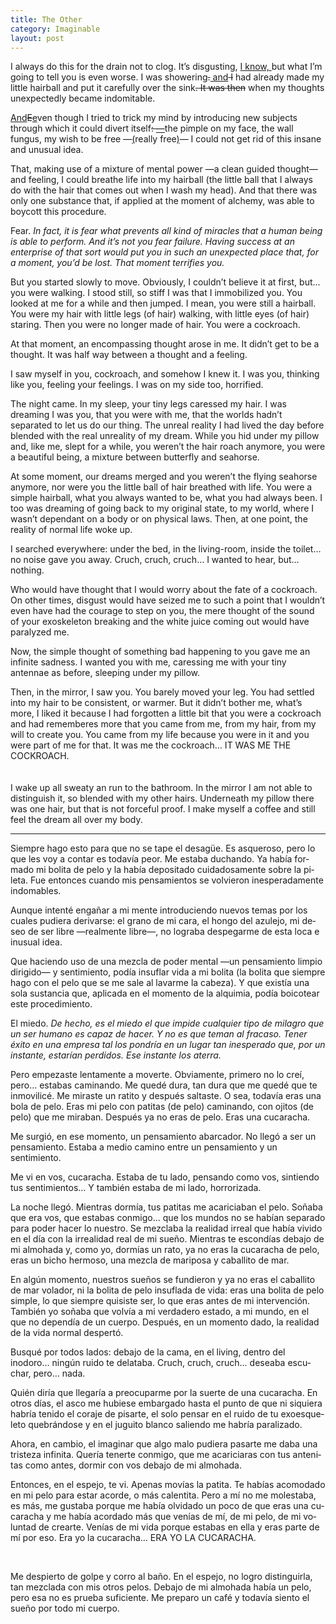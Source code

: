 ```yaml
---
title: The Other
category: Imaginable
layout: post
---
```


<span class="first-sentence">I always</span> do this for the drain not to clog. It’s disgusting, <ins title="edited on 2022/11/21">I know, </ins>but what I’m going to tell you is even worse. I was showering<del>.</del><ins title="edited on 2022/11/21"> and</ins><del> I</del> had already made my little hairball and put it carefully over the sink<del title="edited on 2022/11/21">. It was then</del> when my thoughts unexpectedly became indomitable.

<ins title="edited on 2022/11/21">And</ins><del>E</del><ins>e</ins>ven though I tried to trick my mind by introducing new subjects through which it could divert itself<del title="edited on 2022/11/21">: </del><ins>—</ins>the pimple on my face, the wall fungus, my wish to be free <del title="edited on 2022/11/21">—</del><ins>(</ins>really free<ins>)</ins>— I could not get rid of this insane and unusual idea. 

That, making use of a mixture of mental power —a clean guided thought— and feeling, I could breathe life into my hairball (the little ball that I always do with the hair that comes out when I wash my head). And that there was only one substance that, if applied at the moment of alchemy, was able to boycott this procedure.

Fear. *In fact, it is fear what prevents all kind of miracles that a human being is able to perform. And it’s not you fear failure. Having success at an enterprise of that sort would put you in such an unexpected place that, for a moment, you’d be lost. That moment terrifies you.*

But you started slowly to move. Obviously, I couldn’t believe it at first, but... you were walking. I stood still, so stiff I was that I immobilized you. You looked at me for a while and then jumped. I mean, you were still a hairball. You were my hair with little legs (of hair) walking, with little eyes (of hair) staring. Then you were no longer made of hair. You were a cockroach.

At that moment, an encompassing thought arose in me. It didn’t get to be a thought. It was half way between a thought and a feeling.

I saw myself in you, cockroach, and somehow I knew it. I was you, thinking like you, feeling your feelings. I was on my side too, horrified.

The night came. In my sleep, your tiny legs caressed my hair. I was dreaming I was you, that you were with me, that the worlds hadn’t separated to let us do our thing. The unreal reality I had lived the day before blended with the real unreality of my dream. While you hid under my pillow and, like me, slept for a while, you weren’t the hair roach anymore, you were a beautiful being, a mixture between butterfly and seahorse. 

At some moment, our dreams merged and you weren’t the flying seahorse anymore, nor were you the little ball of hair breathed with life. You were a simple hairball, what you always wanted to be, what you had always been. I too was dreaming of going back to my original state, to my world, where I wasn’t dependant on a body or on physical laws. Then, at one point, the reality of normal life woke up.

I searched everywhere: under the bed, in the living-room, inside the toilet… no noise gave you away. Cruch, cruch, cruch… I wanted to hear, but… nothing.

Who would have thought that I would worry about the fate of a cockroach. On other times, disgust would have seized me to such a point that I wouldn’t even have had the courage to step on you, the mere thought of the sound of your exoskeleton breaking and the white juice coming out would have paralyzed me.

Now, the simple thought of something bad happening to you gave me an infinite sadness. I wanted you with me, caressing me with your tiny antennae as before, sleeping under my pillow.

Then, in the mirror, I saw you. You barely moved your leg. You had settled into my hair to be consistent, or warmer. But it didn’t bother me, what’s more, I liked it because I had forgotten a little bit that you were a cockroach and had rememberes more that you came from me, from my hair, from my will to create you. You came from my life because you were in it and you were part of me for that. It was me the cockroach… IT WAS ME THE COCKROACH.
<br/><br/><br/>
I wake up all sweaty an run to the bathroom. In the mirror I am not able to distinguish it, so blended with my other hairs. Underneath my pillow there was one hair, but that is not forceful proof. I make myself a coffee and still feel the dream all over my body. 

<hr class="column">
<div lang="es" class="spanish">
<p><span class="first-sentence">Siempre</span> hago esto para que no se tape el desagüe. Es asqueroso, pero lo que les voy a contar es todavía peor. Me estaba duchando. Ya había formado mi bolita de pelo y la había depositado cuidadosamente sobre la pileta. Fue entonces cuando mis pensamientos se volvieron inesperadamente indomables.</p>

<p>Aunque intenté engañar a mi mente introduciendo nuevos temas por los cuales pudiera derivarse: el grano de mi cara, el hongo del azulejo, mi deseo de ser libre —realmente libre—, no lograba despegarme de esta loca e inusual idea.</p> 

<p>Que haciendo uso de una mezcla de poder mental —un pensamiento limpio dirigido— y sentimiento, podía insuflar vida a mi bolita (la bolita que siempre hago con el pelo que se me sale al lavarme la cabeza). Y que existía una sola sustancia que, aplicada en el momento de la alquimia, podía boicotear este procedimiento.</p> 

<p>El miedo. <em>De hecho, es el miedo el que impide cualquier tipo de milagro que un ser humano es capaz de hacer. Y no es que teman al fracaso. Tener éxito en una empresa tal los pondría en un lugar tan inesperado que, por un instante, estarían perdidos. Ese instante los aterra.</em></p> 

<p>Pero empezaste lentamente a moverte. Obviamente, primero no lo creí, pero… estabas caminando. Me quedé dura, tan dura que me quedé que te inmovilicé. Me miraste un ratito y después saltaste. O sea, todavía eras una bola de pelo. Eras mi pelo con patitas (de pelo) caminando, con ojitos (de pelo) que me miraban. Después ya no eras de pelo. Eras una cucaracha.</p> 

<p>Me surgió, en ese momento, un pensamiento abarcador. No llegó a ser un pensamiento. Estaba a medio camino entre un pensamiento y un sentimiento.</p> 

<p>Me vi en vos, cucaracha. Estaba de tu lado, pensando como vos, sintiendo tus sentimientos… Y también estaba de mi lado, horrorizada.</p> 

<p>La noche llegó. Mientras dormía, tus patitas me acariciaban el pelo. Soñaba que era vos, que estabas conmigo... que los mundos no se habían separado para poder hacer lo nuestro. Se mezclaba la realidad irreal que había vivido en el día con la irrealidad real de mi sueño. Mientras te escondías debajo de mi almohada y, como yo, dormías un rato, ya no eras la cucaracha de pelo, eras un bicho hermoso, una mezcla de mariposa y caballito de mar.</p> 

<p>En algún momento, nuestros sueños se fundieron y ya no eras el caballito de mar volador, ni la bolita de pelo insuflada de vida: eras una bolita de pelo simple, lo que siempre quisiste ser, lo que eras antes de mi intervención. También yo soñaba que volvía a mi verdadero estado, a mi mundo, en el que no dependía de un cuerpo. Después, en un momento dado, la realidad de la vida normal despertó.</p> 

<p>Busqué por todos lados: debajo de la cama, en el living, dentro del inodoro… ningún ruido te delataba. Cruch, cruch, cruch… deseaba escuchar, pero… nada.</p> 

<p>Quién diría que llegaría a preocuparme por la suerte de una cucaracha. En otros días, el asco me hubiese embargado hasta el punto de que ni siquiera habría tenido el coraje de pisarte, el solo pensar en el ruido de tu exoesqueleto quebrándose y en el juguito blanco saliendo me habría paralizado.</p> 

<p>Ahora, en cambio, el imaginar que algo malo pudiera pasarte me daba una tristeza infinita. Quería tenerte conmigo, que me acariciaras con tus antenitas como antes, dormir con vos debajo de mi almohada.</p> 

<p>Entonces, en el espejo, te vi. Apenas movías la patita. Te habías acomodado en mi pelo para estar acorde, o más calentita. Pero a mí no me molestaba, es más, me gustaba porque me había olvidado un poco de que eras una cucaracha y me había acordado más que venías de mí, de mi pelo, de mi voluntad de crearte. Venías de mi vida porque estabas en ella y eras parte de mí por eso. Era yo la cucaracha… ERA YO LA CUCARACHA.</p> 
<br/>
<p>Me despierto de golpe y corro al baño. En el espejo, no logro distinguirla, tan mezclada con mis otros pelos. Debajo de mi almohada había un pelo, pero esa no es prueba suficiente. Me preparo un café y todavía siento el sueño por todo mi cuerpo.</p> 
</div>
